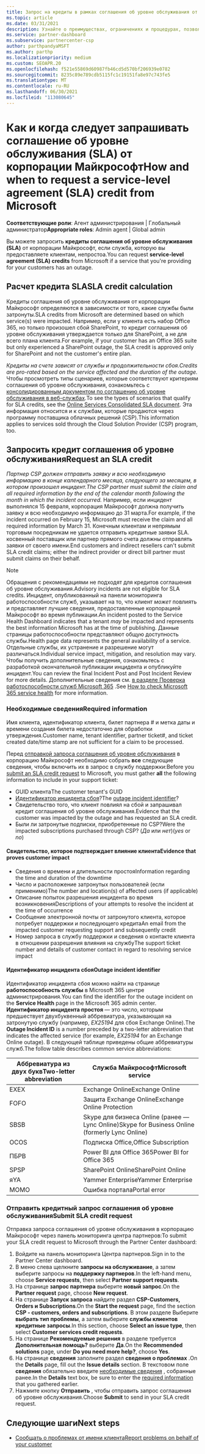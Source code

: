 ```yaml
---
title: Запрос на кредиты в рамках соглашения об уровне обслуживания от Майкрософт
ms.topic: article
ms.date: 03/31/2021
description: Узнайте о преимуществах, ограничениях и процедурах, позволяющих запросить кредит соглашения об уровне обслуживания от корпорации Майкрософт, если ваши клиенты испытывают сбой в работе службы.
ms.service: partner-dashboard
ms.subservice: partnercenter-csp
author: parthpandyaMSFT
ms.author: parthp
ms.localizationpriority: medium
ms.custom: SEOAPR.20
ms.openlocfilehash: f521e55869d60987fb46cd5d570bf206939e0782
ms.sourcegitcommit: 8235c89e789cdb5115fc1c19151fa8e97c743fe5
ms.translationtype: MT
ms.contentlocale: ru-RU
ms.lasthandoff: 06/30/2021
ms.locfileid: "113080645"
---
```

# <a name="how-and-when-to-request-a-service-level-agreement-sla-credit-from-microsoft"></a><span data-ttu-id="74b3e-103">Как и когда следует запрашивать соглашение об уровне обслуживания (SLA) от корпорации Майкрософт</span><span class="sxs-lookup"><span data-stu-id="74b3e-103">How and when to request a service-level agreement (SLA) credit from Microsoft</span></span>

<span data-ttu-id="74b3e-104">**Соответствующие роли**: Агент администрирования | Глобальный администратор</span><span class="sxs-lookup"><span data-stu-id="74b3e-104">**Appropriate roles**: Admin agent | Global admin</span></span>

<span data-ttu-id="74b3e-105">Вы можете запросить **кредиты соглашения об уровне обслуживания (SLA)** от корпорации Майкрософт, если служба, которую вы предоставляете клиентам, непростоа.</span><span class="sxs-lookup"><span data-stu-id="74b3e-105">You can request **service-level agreement (SLA) credits** from Microsoft if a service that you're providing for your customers has an outage.</span></span>

## <a name="sla-credit-calculation"></a><span data-ttu-id="74b3e-106">Расчет кредита SLA</span><span class="sxs-lookup"><span data-stu-id="74b3e-106">SLA credit calculation</span></span>

<span data-ttu-id="74b3e-107">Кредиты соглашения об уровне обслуживания от корпорации Майкрософт определяются в зависимости от того, какие службы были затронуты.</span><span class="sxs-lookup"><span data-stu-id="74b3e-107">SLA credits from Microsoft are determined based on which service(s) were impacted.</span></span> <span data-ttu-id="74b3e-108">Например, если у клиента есть набор Office 365, но только произошел сбой SharePoint, то кредит соглашения об уровне обслуживания утверждается только для SharePoint, а не для всего плана клиента.</span><span class="sxs-lookup"><span data-stu-id="74b3e-108">For example, if your customer has an Office 365 suite but only experienced a SharePoint outage, the SLA credit is approved only for SharePoint and not the customer's entire plan.</span></span>

<span data-ttu-id="74b3e-109">*Кредиты на счете зависят от службы и продолжительности сбоя.*</span><span class="sxs-lookup"><span data-stu-id="74b3e-109">*Credits are pro-rated based on the service affected and the duration of the outage.*</span></span> <span data-ttu-id="74b3e-110">Чтобы просмотреть типы сценариев, которые соответствуют критериям соглашения об уровне обслуживания, ознакомьтесь с [консолидированным документом по соглашению об уровне обслуживания в веб-службах](http://www.microsoftvolumelicensing.com/DocumentSearch.aspx?Mode=3&DocumentTypeId=37).</span><span class="sxs-lookup"><span data-stu-id="74b3e-110">To see the types of scenarios that qualify for SLA credits, see the [Online Services Consolidated SLA document](http://www.microsoftvolumelicensing.com/DocumentSearch.aspx?Mode=3&DocumentTypeId=37).</span></span> <span data-ttu-id="74b3e-111">Эта информация относится и к службам, которые продаются через программу поставщика облачных решений (CSP).</span><span class="sxs-lookup"><span data-stu-id="74b3e-111">This information applies to services sold through the Cloud Solution Provider (CSP) program, too.</span></span>


## <a name="request-an-sla-credit"></a><span data-ttu-id="74b3e-112">Запросить кредит соглашения об уровне обслуживания</span><span class="sxs-lookup"><span data-stu-id="74b3e-112">Request an SLA credit</span></span>

<span data-ttu-id="74b3e-113">*Партнер CSP должен отправить заявку и всю необходимую информацию в конце календарного месяца, следующего за месяцем, в котором произошел инцидент.*</span><span class="sxs-lookup"><span data-stu-id="74b3e-113">*The CSP partner must submit the claim and all required information by the end of the calendar month following the month in which the incident occurred.*</span></span> <span data-ttu-id="74b3e-114">Например, если инцидент выполнялся 15 февраля, корпорация Майкрософт должна получить заявку и всю необходимую информацию до 31 марта.</span><span class="sxs-lookup"><span data-stu-id="74b3e-114">For example, if the incident occurred on February 15, Microsoft must receive the claim and all required information by March 31.</span></span> <span data-ttu-id="74b3e-115">Конечным клиентам и непрямым торговым посредникам не удается отправить кредитные заявки SLA. косвенный поставщик или партнер прямого счета должны отправлять заявки от своего имени.</span><span class="sxs-lookup"><span data-stu-id="74b3e-115">End customers and indirect resellers can't submit SLA credit claims; either the indirect provider or direct bill partner must submit claims on their behalf.</span></span>

> [!NOTE]
> <span data-ttu-id="74b3e-116">Обращения с рекомендациями не подходят для кредитов соглашения об уровне обслуживания.</span><span class="sxs-lookup"><span data-stu-id="74b3e-116">Advisory incidents are not eligible for SLA credits.</span></span> <span data-ttu-id="74b3e-117">Инцидент, опубликованный на панели мониторинга работоспособности служб, указывает на то, что клиент *может* повлиять и представляет лучшие сведения, предоставленные корпорацией Майкрософт во время публикации.</span><span class="sxs-lookup"><span data-stu-id="74b3e-117">An incident posted to the Service Health Dashboard indicates that a tenant *may* be impacted and represents the best information Microsoft has at the time of publishing.</span></span> <span data-ttu-id="74b3e-118">Данные страницы работоспособности представляют общую доступность службы.</span><span class="sxs-lookup"><span data-stu-id="74b3e-118">Health page data represents the general availability of a service.</span></span> <span data-ttu-id="74b3e-119">Отдельные службы, их устранение и разрешение могут различаться.</span><span class="sxs-lookup"><span data-stu-id="74b3e-119">Individual service impact, mitigation, and resolution may vary.</span></span> <span data-ttu-id="74b3e-120">Чтобы получить дополнительные сведения, ознакомьтесь с разработкой окончательной публикации инцидента и опубликуйте инцидент.</span><span class="sxs-lookup"><span data-stu-id="74b3e-120">You can review the final Incident Post and Post Incident Review for more details.</span></span> <span data-ttu-id="74b3e-121">Дополнительные сведения см. [в разделе Проверка работоспособности служб Microsoft 365](/microsoft-365/enterprise/view-service-health#incidents-and-advisories) .</span><span class="sxs-lookup"><span data-stu-id="74b3e-121">See [How to check Microsoft 365 service health](/microsoft-365/enterprise/view-service-health#incidents-and-advisories) for more information.</span></span>

### <a name="required-information"></a><span data-ttu-id="74b3e-122">Необходимые сведения</span><span class="sxs-lookup"><span data-stu-id="74b3e-122">Required information</span></span>

<span data-ttu-id="74b3e-123">Имя клиента, идентификатор клиента, билет партнера # и метка даты и времени создания билета недостаточно для обработки утверждения.</span><span class="sxs-lookup"><span data-stu-id="74b3e-123">Customer name, tenant identifier, partner ticket#, and ticket created date/time stamp are not sufficient for a claim to be processed.</span></span>

<span data-ttu-id="74b3e-124">Перед [отправкой запроса соглашения об уровне обслуживания](#submit-sla-credit-request) в корпорацию Майкрософт необходимо собрать **все** следующие сведения, чтобы включить их в запрос в службу поддержки:</span><span class="sxs-lookup"><span data-stu-id="74b3e-124">Before you [submit an SLA credit request](#submit-sla-credit-request) to Microsoft, you must gather **all** the following information to include in your support ticket:</span></span>

- <span data-ttu-id="74b3e-125">GUID клиента</span><span class="sxs-lookup"><span data-stu-id="74b3e-125">The customer tenant's GUID</span></span>
- <span data-ttu-id="74b3e-126">[Идентификатор инцидента сбоя](#outage-incident-identifier)?</span><span class="sxs-lookup"><span data-stu-id="74b3e-126">The [outage incident identifier](#outage-incident-identifier)?</span></span>
- <span data-ttu-id="74b3e-127">Свидетельство того, что клиент повлиял на сбой и запрашивал кредит соглашения об уровне обслуживания.</span><span class="sxs-lookup"><span data-stu-id="74b3e-127">Evidence that the customer was impacted by the outage and has requested an SLA credit.</span></span>
- <span data-ttu-id="74b3e-128">Были ли затронутые подписки, приобретенные по CSP?</span><span class="sxs-lookup"><span data-stu-id="74b3e-128">Were the impacted subscriptions purchased through CSP?</span></span> <span data-ttu-id="74b3e-129">(*Да* или *нет*)</span><span class="sxs-lookup"><span data-stu-id="74b3e-129">(*yes* or *no*)</span></span>

#### <a name="evidence-that-proves-customer-impact"></a><span data-ttu-id="74b3e-130">Свидетельство, которое подтверждает влияние клиента</span><span class="sxs-lookup"><span data-stu-id="74b3e-130">Evidence that proves customer impact</span></span>

- <span data-ttu-id="74b3e-131">Сведения о времени и длительности простоя</span><span class="sxs-lookup"><span data-stu-id="74b3e-131">Information regarding the time and duration of the downtime</span></span>
- <span data-ttu-id="74b3e-132">Число и расположение затронутых пользователей (если применимо)</span><span class="sxs-lookup"><span data-stu-id="74b3e-132">The number and location(s) of affected users (if applicable)</span></span>
- <span data-ttu-id="74b3e-133">Описание попыток разрешения инцидента во время возникновения</span><span class="sxs-lookup"><span data-stu-id="74b3e-133">Descriptions of your attempts to resolve the incident at the time of occurrence</span></span>
- <span data-ttu-id="74b3e-134">Сообщение электронной почты от затронутого клиента, которое потребует поддержки и последующего кредита</span><span class="sxs-lookup"><span data-stu-id="74b3e-134">An email from the impacted customer requesting support and subsequently credit</span></span>
- <span data-ttu-id="74b3e-135">Номер запроса в службу поддержки и сведения о контакте клиента в отношении разрешения влияния на службу</span><span class="sxs-lookup"><span data-stu-id="74b3e-135">The support ticket number and details of customer contact in regard to resolving service impact</span></span>


#### <a name="outage-incident-identifier"></a><span data-ttu-id="74b3e-136">Идентификатор инцидента сбоя</span><span class="sxs-lookup"><span data-stu-id="74b3e-136">Outage incident identifier</span></span>

<span data-ttu-id="74b3e-137">Идентификатор инцидента сбоя можно найти на странице **работоспособность службы** в Microsoft 365 центре администрирования.</span><span class="sxs-lookup"><span data-stu-id="74b3e-137">You can find the identifier for the outage incident on the **Service Health** page in the Microsoft 365 admin center.</span></span> <span data-ttu-id="74b3e-138">**Идентификатор инцидента простоя** — это число, которым предшествует двухбуквенный аббревиатура, указывающая на затронутую службу (например, *EX25194* для сбоя Exchange Online).</span><span class="sxs-lookup"><span data-stu-id="74b3e-138">The **Outage Incident ID** is a number preceded by a two-letter abbreviation that indicates the affected service (for example, *EX25194* for an Exchange Online outage).</span></span> <span data-ttu-id="74b3e-139">В следующей таблице приведены общие аббревиатуры служб.</span><span class="sxs-lookup"><span data-stu-id="74b3e-139">The follow table describes common service abbreviations:</span></span>

| <span data-ttu-id="74b3e-140">Аббревиатура из двух букв</span><span class="sxs-lookup"><span data-stu-id="74b3e-140">Two-letter abbreviation</span></span> | <span data-ttu-id="74b3e-141">Служба Майкрософт</span><span class="sxs-lookup"><span data-stu-id="74b3e-141">Microsoft service</span></span> |
| ----------------------- | ----------------- |
| <span data-ttu-id="74b3e-142">EX</span><span class="sxs-lookup"><span data-stu-id="74b3e-142">EX</span></span> | <span data-ttu-id="74b3e-143">Exchange Online</span><span class="sxs-lookup"><span data-stu-id="74b3e-143">Exchange Online</span></span> |
| <span data-ttu-id="74b3e-144">FO</span><span class="sxs-lookup"><span data-stu-id="74b3e-144">FO</span></span> | <span data-ttu-id="74b3e-145">Защита Exchange Online</span><span class="sxs-lookup"><span data-stu-id="74b3e-145">Exchange Online Protection</span></span> |
| <span data-ttu-id="74b3e-146">SB</span><span class="sxs-lookup"><span data-stu-id="74b3e-146">SB</span></span> | <span data-ttu-id="74b3e-147">Skype для бизнеса Online (ранее — Lync Online)</span><span class="sxs-lookup"><span data-stu-id="74b3e-147">Skype for Business Online (formerly Lync Online)</span></span> |
| <span data-ttu-id="74b3e-148">ОС</span><span class="sxs-lookup"><span data-stu-id="74b3e-148">OS</span></span> | <span data-ttu-id="74b3e-149">Подписка Office,</span><span class="sxs-lookup"><span data-stu-id="74b3e-149">Office Subscription</span></span> |
| <span data-ttu-id="74b3e-150">ПБ</span><span class="sxs-lookup"><span data-stu-id="74b3e-150">PB</span></span> | <span data-ttu-id="74b3e-151">Power BI для Office 365</span><span class="sxs-lookup"><span data-stu-id="74b3e-151">Power BI for Office 365</span></span> |
| <span data-ttu-id="74b3e-152">SP</span><span class="sxs-lookup"><span data-stu-id="74b3e-152">SP</span></span> | <span data-ttu-id="74b3e-153">SharePoint Online</span><span class="sxs-lookup"><span data-stu-id="74b3e-153">SharePoint Online</span></span> |
| <span data-ttu-id="74b3e-154">я</span><span class="sxs-lookup"><span data-stu-id="74b3e-154">YA</span></span> | <span data-ttu-id="74b3e-155">Yammer Enterprise</span><span class="sxs-lookup"><span data-stu-id="74b3e-155">Yammer Enterprise</span></span> |
| <span data-ttu-id="74b3e-156">MO</span><span class="sxs-lookup"><span data-stu-id="74b3e-156">MO</span></span> | <span data-ttu-id="74b3e-157">Ошибка портала</span><span class="sxs-lookup"><span data-stu-id="74b3e-157">Portal error</span></span> |

### <a name="submit-sla-credit-request"></a><span data-ttu-id="74b3e-158">Отправить кредитный запрос соглашения об уровне обслуживания</span><span class="sxs-lookup"><span data-stu-id="74b3e-158">Submit SLA credit request</span></span>

<span data-ttu-id="74b3e-159">Отправка запроса соглашения об уровне обслуживания в корпорацию Майкрософт через панель мониторинга центра партнеров:</span><span class="sxs-lookup"><span data-stu-id="74b3e-159">To submit your SLA credit request to Microsoft through the Partner Center dashboard:</span></span>

1. <span data-ttu-id="74b3e-160">Войдите на панель мониторинга Центра партнеров.</span><span class="sxs-lookup"><span data-stu-id="74b3e-160">Sign in to the Partner Center dashboard.</span></span>
2. <span data-ttu-id="74b3e-161">В меню слева щелкните **запросы на обслуживание**, а затем выберите запросы на **поддержку партнеров**.</span><span class="sxs-lookup"><span data-stu-id="74b3e-161">In the left-hand menu, choose **Service requests**, then select **Partner support requests**.</span></span>
3. <span data-ttu-id="74b3e-162">На странице **запрос партнера** выберите **новый запрос**.</span><span class="sxs-lookup"><span data-stu-id="74b3e-162">On the **Partner request** page, choose **New request**.</span></span>
4. <span data-ttu-id="74b3e-163">На странице **Запуск запроса** найдите раздел **CSP-Customers, Orders и Subscriptions**.</span><span class="sxs-lookup"><span data-stu-id="74b3e-163">On the **Start the request** page, find the section **CSP - customers, orders and subscriptions**.</span></span> <span data-ttu-id="74b3e-164">В этом разделе Выберите **выбрать тип проблемы**, а затем выберите **службы клиентов кредитные запросы**.</span><span class="sxs-lookup"><span data-stu-id="74b3e-164">In this section, choose **Select an issue type**, then select **Customer services credit requests**.</span></span>
5. <span data-ttu-id="74b3e-165">На странице **Рекомендуемые решения** в разделе требуется **Дополнительная помощь?** выберите **Да**.</span><span class="sxs-lookup"><span data-stu-id="74b3e-165">On the **Recommended solutions** page, under **Do you need more help?**, choose **Yes**.</span></span>
6. <span data-ttu-id="74b3e-166">На странице **сведения** заполните раздел **сведения о проблемах** .</span><span class="sxs-lookup"><span data-stu-id="74b3e-166">On the **Details** page, fill out the **Issue details** section.</span></span> <span data-ttu-id="74b3e-167">В текстовом поле **сведения** обязательно введите [необходимые сведения](#required-information) , собранные ранее.</span><span class="sxs-lookup"><span data-stu-id="74b3e-167">In the **Details** text box, be sure to enter the [required information](#required-information) that you gathered earlier.</span></span>
7. <span data-ttu-id="74b3e-168">Нажмите кнопку **Отправить** , чтобы отправить запрос соглашения об уровне обслуживания.</span><span class="sxs-lookup"><span data-stu-id="74b3e-168">Choose **Submit** to send in your SLA credit request.</span></span>

## <a name="next-steps"></a><span data-ttu-id="74b3e-169">Следующие шаги</span><span class="sxs-lookup"><span data-stu-id="74b3e-169">Next steps</span></span>

- [<span data-ttu-id="74b3e-170">Сообщать о проблемах от имени клиента</span><span class="sxs-lookup"><span data-stu-id="74b3e-170">Report problems on behalf of your customer</span></span>](report-problems-on-behalf-of-a-customer.md)
